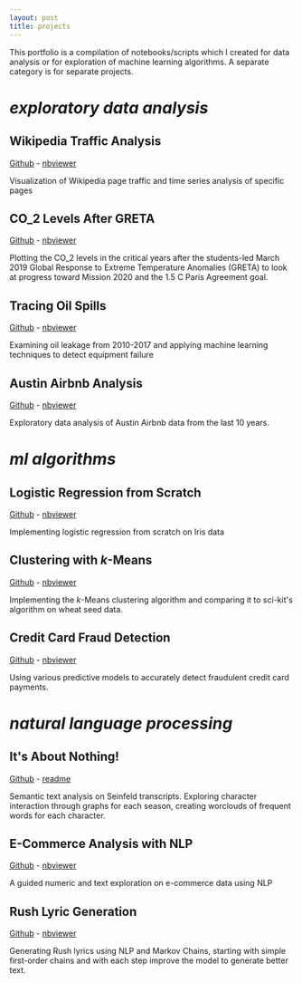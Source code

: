 ```yaml
---
layout: post
title: projects
---
```


This portfolio is a compilation of notebooks/scripts which I created for data analysis or for exploration of machine learning algorithms. A separate category is for separate projects.

# *exploratory data analysis*

## Wikipedia Traffic Analysis

[Github](https://github.com/lukaszamora/Wikipedia-Traffic-Analysis) - [nbviewer](https://nbviewer.jupyter.org/github/lukaszamora/Wikipedia-Traffic-Analysis/blob/master/wikipedia-traffic-analysis.ipynb)

Visualization of Wikipedia page traffic and time series analysis of specific pages

## CO_2 Levels After GRETA

[Github](https://github.com/lukaszamora/CO2-Levels-After-GRETA) - [nbviewer](https://nbviewer.jupyter.org/github/lukaszamora/CO2-Levels-After-GRETA/blob/main/Co2-analysis.ipynb)

Plotting the CO_2 levels in the critical years after the students-led March 2019 Global Response to Extreme Temperature Anomalies (GRETA) to look at progress toward Mission 2020 and the 1.5 C Paris Agreement goal.

## Tracing Oil Spills

[Github](https://github.com/lukaszamora/Oil-Gas-Leakage-Analysis-and-Equipment-Failure-Detection) - [nbviewer](https://github.com/lukaszamora/Oil-Gas-Leakage-Analysis-and-Equipment-Failure-Detection/blob/master/accident-visualizations.ipynb)

Examining oil leakage from 2010-2017 and applying machine learning techniques to detect equipment failure

## Austin Airbnb Analysis

[Github](https://github.com/lukaszamora/Austin-Airbnb-Data-Analysis) - [nbviewer](https://nbviewer.jupyter.org/github/lukaszamora/Austin-Airbnb-Data-Analysis/tree/master/)

Exploratory data analysis of Austin Airbnb data from the last 10 years.

# *ml algorithms*

## Logistic Regression from Scratch

[Github](https://github.com/lukaszamora/Logistic-Regression-From-Scratch) - [nbviewer](https://nbviewer.jupyter.org/github/lukaszamora/Logistic-Regression-From-Scratch/blob/master/logistic-regression.ipynb)

Implementing logistic regression from scratch on Iris data

## Clustering with *k*-Means

[Github](https://github.com/lukaszamora/K-means-Clustering) - [nbviewer](https://nbviewer.jupyter.org/github/lukaszamora/K-means-Clustering/blob/master/k-means-notebook.ipynb)

Implementing the *k*-Means clustering algorithm and comparing it to sci-kit's algorithm on wheat seed data.

## Credit Card Fraud Detection

[Github](https://github.com/lukaszamora/Credit-Card-Fraud-Detection) - [nbviewer](https://nbviewer.jupyter.org/github/lukaszamora/Credit-Card-Fraud-Detection/blob/main/credit-card-fraud-detection.ipynb)

Using various predictive models to accurately detect fraudulent credit card payments.

# *natural language processing*

## It's About Nothing!

[Github](https://github.com/lukaszamora/Its-About-Nothing) - [readme](https://github.com/lukaszamora/Its-About-Nothing/blob/master/README.md)

Semantic text analysis on Seinfeld transcripts. Exploring character interaction through graphs for each season, creating worclouds of frequent words for each character.

## E-Commerce Analysis with NLP

[Github](https://github.com/lukaszamora/E-Commerce-Data-Analysis) - [nbviewer](https://nbviewer.jupyter.org/github/lukaszamora/E-Commerce-Data-Analysis/blob/master/ecommerce-nlp.ipynb)

A guided numeric and text exploration on e-commerce data using NLP

## Rush Lyric Generation

[Github](https://github.com/lukaszamora/Rush-Lyric-Generation) - [nbviewer](https://nbviewer.jupyter.org/github/lukaszamora/Rush-Lyric-Generation/blob/master/rush-nlp-markov.ipynb)

Generating Rush lyrics using NLP and Markov Chains, starting with simple first-order chains and with each step improve the model to generate better text.
